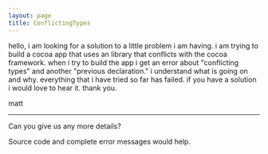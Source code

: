 ```yaml
---
layout: page
title: ConflictingTypes
---
```


hello, i am  looking for a solution to a little problem i am having. i am trying to build a cocoa app that uses an library that conflicts with the cocoa framework. when i try to build the app i get an error about "conflicting types" and another "previous declaration." i understand what is going on and why. everything that i have tried so far has failed. if you have a solution i would love to hear it. thank you.

matt

----

Can you give us any more details?

Source code and complete error messages would help.

